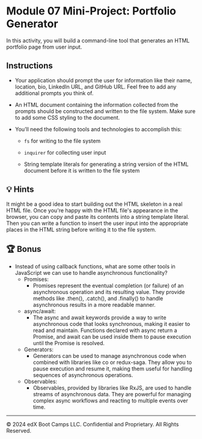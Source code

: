 # Module 07 Mini-Project: Portfolio Generator

In this activity, you will build a command-line tool that generates an HTML portfolio page from user input.

## Instructions

- Your application should prompt the user for information like their name, location, bio, LinkedIn URL, and GitHub URL. Feel free to add any additional prompts you think of.

- An HTML document containing the information collected from the prompts should be constructed and written to the file system. Make sure to add some CSS styling to the document.

- You’ll need the following tools and technologies to accomplish this:

  - `fs` for writing to the file system

  - `inquirer` for collecting user input

  - String template literals for generating a string version of the HTML document before it is written to the file system

## 💡 Hints

It might be a good idea to start building out the HTML skeleton in a real HTML file. Once you're happy with the HTML file's appearance in the browser, you can copy and paste its contents into a string template literal. Then you can write a function to insert the user input into the appropriate places in the HTML string before writing it to the file system.

## 🏆 Bonus

- Instead of using callback functions, what are some other tools in JavaScript we can use to handle asynchronous functionality?
  - Promises:
    - Promises represent the eventual completion (or failure) of an asynchronous operation and its resulting value. They provide methods like .then(), .catch(), and .finally() to handle asynchronous results in a more readable manner.
  - async/await:
    - The async and await keywords provide a way to write asynchronous code that looks synchronous, making it easier to read and maintain. Functions declared with async return a Promise, and await can be used inside them to pause execution until the Promise is resolved.
  - Generators:
    - Generators can be used to manage asynchronous code when combined with libraries like co or redux-saga. They allow you to pause execution and resume it, making them useful for handling sequences of asynchronous operations.
  - Observables:
    - Observables, provided by libraries like RxJS, are used to handle streams of asynchronous data. They are powerful for managing complex async workflows and reacting to multiple events over time.

---

© 2024 edX Boot Camps LLC. Confidential and Proprietary. All Rights Reserved.

